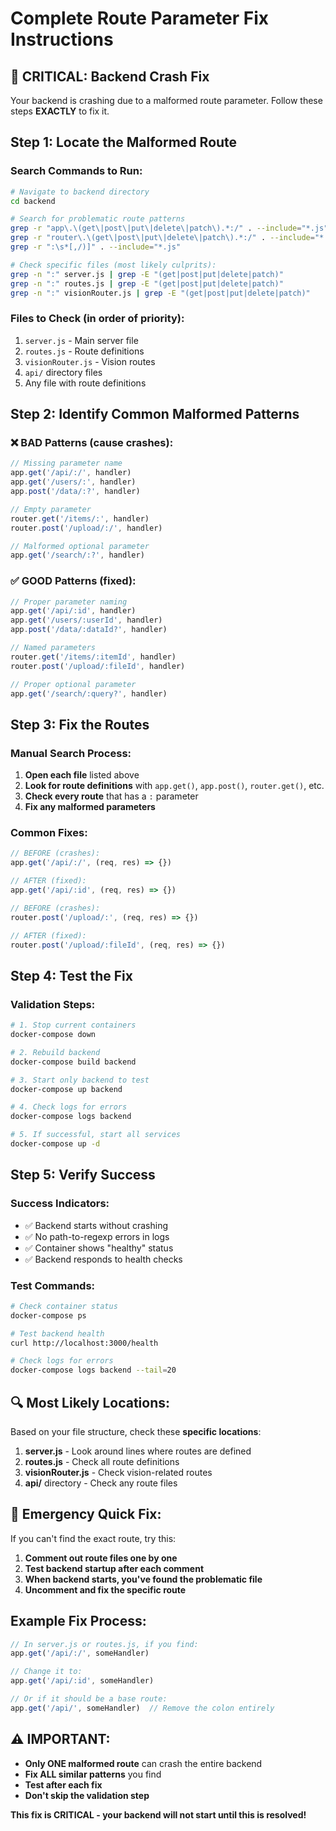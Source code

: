 # Complete Route Parameter Fix Instructions

## 🚨 **CRITICAL: Backend Crash Fix**

Your backend is crashing due to a malformed route parameter. Follow these steps **EXACTLY** to fix it.

## **Step 1: Locate the Malformed Route**

### **Search Commands to Run:**
```bash
# Navigate to backend directory
cd backend

# Search for problematic route patterns
grep -r "app\.\(get\|post\|put\|delete\|patch\).*:/" . --include="*.js"
grep -r "router\.\(get\|post\|put\|delete\|patch\).*:/" . --include="*.js"
grep -r ":\s*[,/)]" . --include="*.js"

# Check specific files (most likely culprits):
grep -n ":" server.js | grep -E "(get|post|put|delete|patch)"
grep -n ":" routes.js | grep -E "(get|post|put|delete|patch)"
grep -n ":" visionRouter.js | grep -E "(get|post|put|delete|patch)"
```

### **Files to Check (in order of priority):**
1. `server.js` - Main server file
2. `routes.js` - Route definitions
3. `visionRouter.js` - Vision routes
4. `api/` directory files
5. Any file with route definitions

## **Step 2: Identify Common Malformed Patterns**

### **❌ BAD Patterns (cause crashes):**
```javascript
// Missing parameter name
app.get('/api/:/', handler)
app.get('/users/:', handler)
app.post('/data/:?', handler)

// Empty parameter
router.get('/items/:', handler)
router.post('/upload/:/', handler)

// Malformed optional parameter
app.get('/search/:?', handler)
```

### **✅ GOOD Patterns (fixed):**
```javascript
// Proper parameter naming
app.get('/api/:id', handler)
app.get('/users/:userId', handler)
app.post('/data/:dataId?', handler)

// Named parameters
router.get('/items/:itemId', handler)
router.post('/upload/:fileId', handler)

// Proper optional parameter
app.get('/search/:query?', handler)
```

## **Step 3: Fix the Routes**

### **Manual Search Process:**
1. **Open each file** listed above
2. **Look for route definitions** with `app.get()`, `app.post()`, `router.get()`, etc.
3. **Check every route** that has a `:` parameter
4. **Fix any malformed parameters**

### **Common Fixes:**
```javascript
// BEFORE (crashes):
app.get('/api/:/', (req, res) => {})

// AFTER (fixed):
app.get('/api/:id', (req, res) => {})

// BEFORE (crashes):
router.post('/upload/:', (req, res) => {})

// AFTER (fixed):
router.post('/upload/:fileId', (req, res) => {})
```

## **Step 4: Test the Fix**

### **Validation Steps:**
```bash
# 1. Stop current containers
docker-compose down

# 2. Rebuild backend
docker-compose build backend

# 3. Start only backend to test
docker-compose up backend

# 4. Check logs for errors
docker-compose logs backend

# 5. If successful, start all services
docker-compose up -d
```

## **Step 5: Verify Success**

### **Success Indicators:**
- ✅ Backend starts without crashing
- ✅ No path-to-regexp errors in logs
- ✅ Container shows "healthy" status
- ✅ Backend responds to health checks

### **Test Commands:**
```bash
# Check container status
docker-compose ps

# Test backend health
curl http://localhost:3000/health

# Check logs for errors
docker-compose logs backend --tail=20
```

## **🔍 Most Likely Locations:**

Based on your file structure, check these **specific locations**:

1. **server.js** - Look around lines where routes are defined
2. **routes.js** - Check all route definitions
3. **visionRouter.js** - Check vision-related routes
4. **api/** directory - Check any route files

## **🚨 Emergency Quick Fix:**

If you can't find the exact route, try this:

1. **Comment out route files one by one**
2. **Test backend startup after each comment**
3. **When backend starts, you've found the problematic file**
4. **Uncomment and fix the specific route**

## **Example Fix Process:**

```javascript
// In server.js or routes.js, if you find:
app.get('/api/:/', someHandler)

// Change it to:
app.get('/api/:id', someHandler)

// Or if it should be a base route:
app.get('/api/', someHandler)  // Remove the colon entirely
```

## **⚠️ IMPORTANT:**
- **Only ONE malformed route** can crash the entire backend
- **Fix ALL similar patterns** you find
- **Test after each fix**
- **Don't skip the validation step**

**This fix is CRITICAL - your backend will not start until this is resolved!**